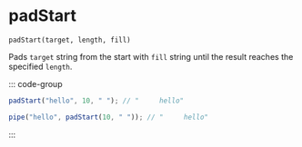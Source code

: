 # padStart

`padStart(target, length, fill)`

Pads `target` string from the start with `fill` string until the result reaches the specified `length`.

::: code-group

```ts [data-first]
padStart("hello", 10, " "); // "     hello"
```

```ts [data-last]
pipe("hello", padStart(10, " ")); // "     hello"
```

:::
